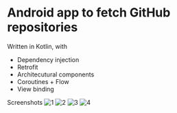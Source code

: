 # Android app to fetch GitHub repositories 

Written in Kotlin, with 
- Dependency injection 
- Retrofit
- Architecutural components
- Coroutines + Flow
- View binding

Screenshots
![1](screenshots/1.png)
![2](screenshots/2.png)
![3](screenshots/3.png)
![4](screenshots/4.png)
